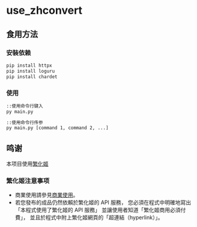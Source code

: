 # use_zhconvert

## 食用方法

### 安裝依赖

```bash
pip install httpx
pip install loguru
pip install chardet
```

### 使用

```bash
::使用命令行键入
py main.py

::使用命令行传参
py main.py [command 1, command 2, ...]
```

## 鸣谢

本项目使用[繁化姬](https://docs.zhconvert.org/)

### 繁化姬注意事项

* 商業使用請參見[商業使用](https://docs.zhconvert.org/commercial/)。
* 若您發布的成品仍然依賴於繁化姬的 API 服務， 您必須在程式中明確地寫出「本程式使用了繁化姬的 API 服務」 並讓使用者知道「繁化姬商用必須付費」， 並且於程式中附上繁化姬網頁的「超連結（hyperlink）」。
